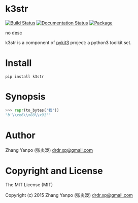 # k3str

[![Build Status](https://travis-ci.com/pykit3/k3str.svg?branch=master)](https://travis-ci.com/pykit3/k3str)
[![Documentation Status](https://readthedocs.org/projects/k3str/badge/?version=stable)](https://k3str.readthedocs.io/en/stable/?badge=stable)
[![Package](https://img.shields.io/pypi/pyversions/k3str)](https://pypi.org/project/k3str)

no desc

k3str is a component of [pykit3] project: a python3 toolkit set.


# Install

```
pip install k3str
```

# Synopsis

```python
>>> repr(to_bytes('我'))
"b'\\xe6\\x88\\x91'"
```

#   Author

Zhang Yanpo (张炎泼) <drdr.xp@gmail.com>

#   Copyright and License

The MIT License (MIT)

Copyright (c) 2015 Zhang Yanpo (张炎泼) <drdr.xp@gmail.com>


[pykit3]: https://github.com/pykit3